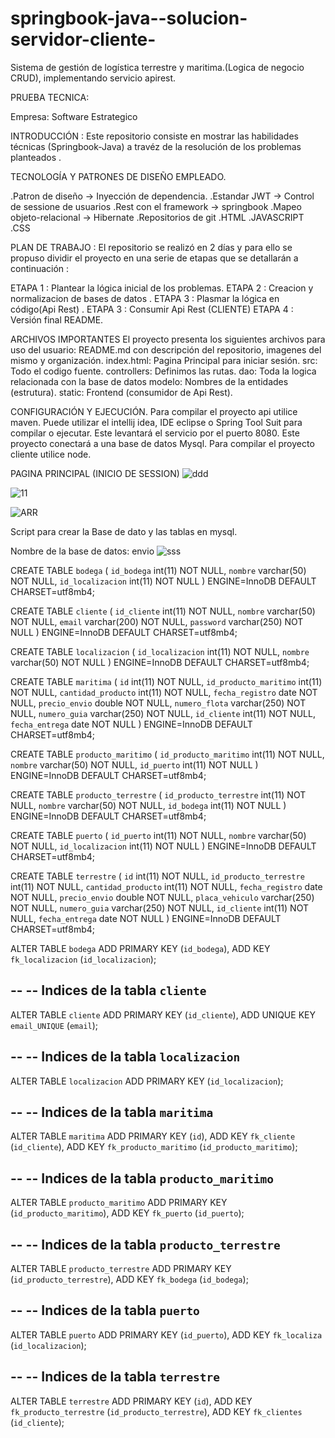 # springbook-java--solucion-servidor-cliente-
Sistema de gestión de logística terrestre y maritima.(Logica de negocio CRUD), 
implementando servicio apirest.


PRUEBA TECNICA:


Empresa: Software  Estrategico



INTRODUCCIÓN :
Este repositorio consiste en mostrar las habilidades técnicas (Springbook-Java) a travéz de la resolución de los problemas planteados .




TECNOLOGÍA Y PATRONES DE DISEÑO EMPLEADO.

.Patron de diseño -> Inyección de dependencia.
.Estandar JWT -> Control de sessione de usuarios 
.Rest con el framework -> springbook
.Mapeo objeto-relacional -> Hibernate
.Repositorios de git
.HTML
.JAVASCRIPT
.CSS


PLAN DE TRABAJO :
El repositorio se realizó en 2 días y para ello se propuso dividir el proyecto en una serie de etapas que se detallarán a continuación :

ETAPA 1 :
Plantear la lógica inicial de los problemas.
ETAPA 2 :
Creacion y normalizacion de bases de datos .
ETAPA 3 :
Plasmar la lógica en código(Api Rest) .
ETAPA 3 :
Consumir Api Rest (CLIENTE)
ETAPA 4 :
Versión final README.



ARCHIVOS IMPORTANTES
El proyecto presenta los siguientes archivos para uso del usuario:
README.md con descripción del repositorio, imagenes del mismo y organización.
index.html: Pagina Principal para iniciar sesión.
src: Todo el codigo fuente.
controllers: Definimos las rutas.
dao: Toda la logica relacionada con la base de datos
modelo: Nombres de la entidades (estrutura).
static: Frontend (consumidor de Api Rest).


CONFIGURACIÓN Y EJECUCIÓN.
Para compilar el proyecto api utilice maven. Puede utilizar el intellij idea, IDE eclipse o Spring Tool Suit para compilar o ejecutar. Este levantará el servicio por el puerto 8080. Este proyecto conectará a una base de datos Mysql. Para compilar el proyecto cliente utilice node.



PAGINA PRINCIPAL  (INICIO DE SESSION)
![ddd](https://user-images.githubusercontent.com/89054795/149599681-c21666c8-d778-446f-8947-ce47df0e79ef.png)


![11](https://user-images.githubusercontent.com/89054795/149599807-1cd62272-dd2c-49a7-8d3b-064bffbb0960.png)


![ARR](https://user-images.githubusercontent.com/89054795/149623342-bd910046-7ab8-49b5-8ccc-d4b5031897b5.png)



Script para crear la Base de dato y las tablas en mysql.

Nombre de la base de datos: envio
![sss](https://user-images.githubusercontent.com/89054795/149599251-9b41804c-cdaf-4ddd-ad5b-55500a962ebd.png)




CREATE TABLE `bodega` (
  `id_bodega` int(11) NOT NULL,
  `nombre` varchar(50) NOT NULL,
  `id_localizacion` int(11) NOT NULL
) ENGINE=InnoDB DEFAULT CHARSET=utf8mb4;

CREATE TABLE `cliente` (
  `id_cliente` int(11) NOT NULL,
  `nombre` varchar(50) NOT NULL,
  `email` varchar(200) NOT NULL,
  `password` varchar(250) NOT NULL
) ENGINE=InnoDB DEFAULT CHARSET=utf8mb4;

CREATE TABLE `localizacion` (
  `id_localizacion` int(11) NOT NULL,
  `nombre` varchar(50) NOT NULL
) ENGINE=InnoDB DEFAULT CHARSET=utf8mb4;



CREATE TABLE `maritima` (
  `id` int(11) NOT NULL,
  `id_producto_maritimo` int(11) NOT NULL,
  `cantidad_producto` int(11) NOT NULL,
  `fecha_registro` date NOT NULL,
  `precio_envio` double NOT NULL,
  `numero_flota` varchar(250) NOT NULL,
  `numero_guia` varchar(250) NOT NULL,
  `id_cliente` int(11) NOT NULL,
  `fecha_entrega` date NOT NULL
) ENGINE=InnoDB DEFAULT CHARSET=utf8mb4;

CREATE TABLE `producto_maritimo` (
  `id_producto_maritimo` int(11) NOT NULL,
  `nombre` varchar(50) NOT NULL,
  `id_puerto` int(11) NOT NULL
) ENGINE=InnoDB DEFAULT CHARSET=utf8mb4;


CREATE TABLE `producto_terrestre` (
  `id_producto_terrestre` int(11) NOT NULL,
  `nombre` varchar(50) NOT NULL,
  `id_bodega` int(11) NOT NULL
) ENGINE=InnoDB DEFAULT CHARSET=utf8mb4;


CREATE TABLE `puerto` (
  `id_puerto` int(11) NOT NULL,
  `nombre` varchar(50) NOT NULL,
  `id_localizacion` int(11) NOT NULL
) ENGINE=InnoDB DEFAULT CHARSET=utf8mb4;

CREATE TABLE `terrestre` (
  `id` int(11) NOT NULL,
  `id_producto_terrestre` int(11) NOT NULL,
  `cantidad_producto` int(11) NOT NULL,
  `fecha_registro` date NOT NULL,
  `precio_envio` double NOT NULL,
  `placa_vehiculo` varchar(250) NOT NULL,
  `numero_guia` varchar(250) NOT NULL,
  `id_cliente` int(11) NOT NULL,
  `fecha_entrega` date NOT NULL
) ENGINE=InnoDB DEFAULT CHARSET=utf8mb4;



ALTER TABLE `bodega`
  ADD PRIMARY KEY (`id_bodega`),
  ADD KEY `fk_localizacion` (`id_localizacion`);

--
-- Indices de la tabla `cliente`
--
ALTER TABLE `cliente`
  ADD PRIMARY KEY (`id_cliente`),
  ADD UNIQUE KEY `email_UNIQUE` (`email`);

--
-- Indices de la tabla `localizacion`
--
ALTER TABLE `localizacion`
  ADD PRIMARY KEY (`id_localizacion`);

--
-- Indices de la tabla `maritima`
--
ALTER TABLE `maritima`
  ADD PRIMARY KEY (`id`),
  ADD KEY `fk_cliente` (`id_cliente`),
  ADD KEY `fk_producto_maritimo` (`id_producto_maritimo`);

--
-- Indices de la tabla `producto_maritimo`
--
ALTER TABLE `producto_maritimo`
  ADD PRIMARY KEY (`id_producto_maritimo`),
  ADD KEY `fk_puerto` (`id_puerto`);

--
-- Indices de la tabla `producto_terrestre`
--
ALTER TABLE `producto_terrestre`
  ADD PRIMARY KEY (`id_producto_terrestre`),
  ADD KEY `fk_bodega` (`id_bodega`);

--
-- Indices de la tabla `puerto`
--
ALTER TABLE `puerto`
  ADD PRIMARY KEY (`id_puerto`),
  ADD KEY `fk_localiza` (`id_localizacion`);

--
-- Indices de la tabla `terrestre`
--
ALTER TABLE `terrestre`
  ADD PRIMARY KEY (`id`),
  ADD KEY `fk_producto_terrestre` (`id_producto_terrestre`),
  ADD KEY `fk_clientes` (`id_cliente`);

